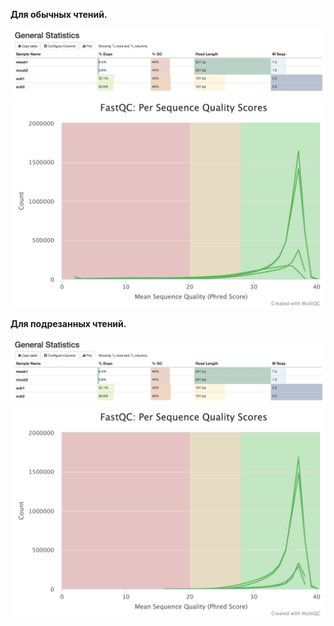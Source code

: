 **Для обычных чтений.**

![Screenshot](general_statistics.png)
![Screenshot](fastqc_per_sequence_quality_scores_plot.png)

**Для подрезанных чтений.**

![Screenshot](general_statistics_trimmed.png)
![Screenshot](fastqc_per_sequence_quality_scores_plot_trimmed.png)
